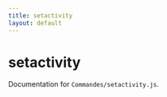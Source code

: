 ```yaml
---
title: setactivity
layout: default
---
```


# setactivity

Documentation for `Commandes/setactivity.js`.
